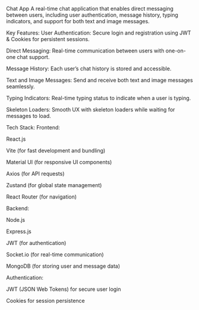 Chat App
A real-time chat application that enables direct messaging between users, including user authentication, message history, typing indicators, and support for both text and image messages. 

Key Features:
User Authentication: Secure login and registration using JWT & Cookies for persistent sessions.

Direct Messaging: Real-time communication between users with one-on-one chat support.

Message History: Each user’s chat history is stored and accessible.

Text and Image Messages: Send and receive both text and image messages seamlessly.

Typing Indicators: Real-time typing status to indicate when a user is typing.

Skeleton Loaders: Smooth UX with skeleton loaders while waiting for messages to load.

Tech Stack:
Frontend:

React.js

Vite (for fast development and bundling)

Material UI (for responsive UI components)

Axios (for API requests)

Zustand (for global state management)

React Router (for navigation)

Backend:

Node.js

Express.js

JWT (for authentication)

Socket.io (for real-time communication)

MongoDB (for storing user and message data)

Authentication:

JWT (JSON Web Tokens) for secure user login

Cookies for session persistence
